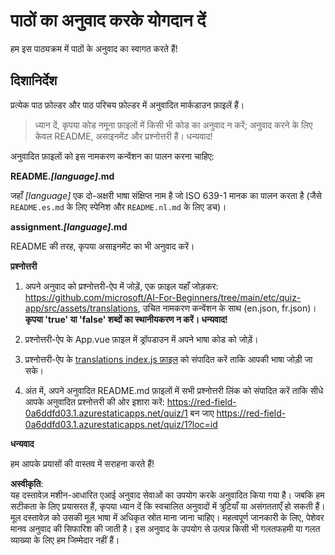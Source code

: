 # पाठों का अनुवाद करके योगदान दें

हम इस पाठ्यक्रम में पाठों के अनुवाद का स्वागत करते हैं!

## दिशानिर्देश

प्रत्येक पाठ फ़ोल्डर और पाठ परिचय फ़ोल्डर में अनुवादित मार्कडाउन फ़ाइलें हैं।

> ध्यान दें, कृपया कोड नमूना फ़ाइलों में किसी भी कोड का अनुवाद न करें; अनुवाद करने के लिए केवल README, असाइनमेंट और प्रश्नोत्तरी हैं। धन्यवाद!

अनुवादित फ़ाइलों को इस नामकरण कन्वेंशन का पालन करना चाहिए:

**README._[language]_.md**

जहाँ _[language]_ एक दो-अक्षरी भाषा संक्षिप्त नाम है जो ISO 639-1 मानक का पालन करता है (जैसे `README.es.md` के लिए स्पेनिश और `README.nl.md` के लिए डच)।

**assignment._[language]_.md**

README की तरह, कृपया असाइनमेंट का भी अनुवाद करें।

**प्रश्नोत्तरी**

1. अपने अनुवाद को प्रश्नोत्तरी-ऐप में जोड़ें, एक फ़ाइल यहाँ जोड़कर: https://github.com/microsoft/AI-For-Beginners/tree/main/etc/quiz-app/src/assets/translations, उचित नामकरण कन्वेंशन के साथ (en.json, fr.json)। **कृपया 'true' या 'false' शब्दों का स्थानीयकरण न करें। धन्यवाद!**

2. प्रश्नोत्तरी-ऐप के App.vue फ़ाइल में ड्रॉपडाउन में अपने भाषा कोड को जोड़ें।

3. प्रश्नोत्तरी-ऐप के [translations index.js फ़ाइल](https://github.com/microsoft/AI-For-Beginners/blob/main/etc/quiz-app/src/assets/translations/index.js) को संपादित करें ताकि आपकी भाषा जोड़ी जा सके।

4. अंत में, अपने अनुवादित README.md फ़ाइलों में सभी प्रश्नोत्तरी लिंक को संपादित करें ताकि सीधे आपके अनुवादित प्रश्नोत्तरी की ओर इशारा करें: https://red-field-0a6ddfd03.1.azurestaticapps.net/quiz/1 बन जाए https://red-field-0a6ddfd03.1.azurestaticapps.net/quiz/1?loc=id

**धन्यवाद**

हम आपके प्रयासों की वास्तव में सराहना करते हैं!

**अस्वीकृति**:  
यह दस्तावेज़ मशीन-आधारित एआई अनुवाद सेवाओं का उपयोग करके अनुवादित किया गया है। जबकि हम सटीकता के लिए प्रयासरत हैं, कृपया ध्यान दें कि स्वचालित अनुवादों में त्रुटियाँ या असंगतताएँ हो सकती हैं। मूल दस्तावेज़ को उसकी मूल भाषा में अधिकृत स्रोत माना जाना चाहिए। महत्वपूर्ण जानकारी के लिए, पेशेवर मानव अनुवाद की सिफारिश की जाती है। इस अनुवाद के उपयोग से उत्पन्न किसी भी गलतफहमी या गलत व्याख्या के लिए हम जिम्मेदार नहीं हैं।